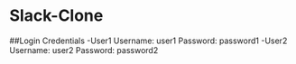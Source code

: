 # Slack-Clone
##Login Credentials
-User1
Username: user1
Password: password1
-User2
Username: user2
Password: password2
